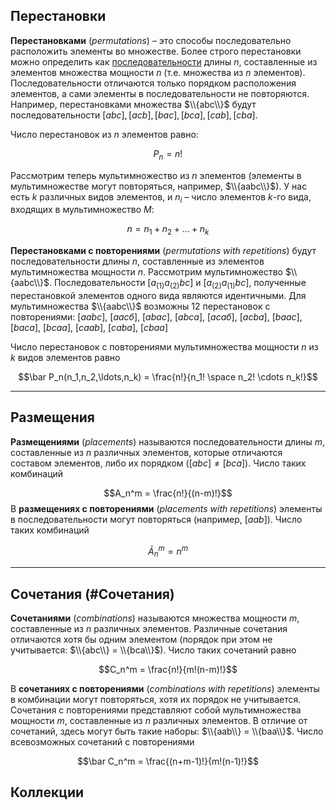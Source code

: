 ## Перестановки
**Перестановками** (*permutations*) – это способы последовательно расположить элементы во множестве. Более строго перестановки можно определить как [последовательности](#Коллекции) длины $n$, составленные из элементов множества мощности $n$ (т.е. множества из $n$ элементов). Последовательности отличаются только порядком расположения элементов, а сами элементы в последовательности не повторяются. Например, перестановками множества $\\{abc\\}$ будут последовательности $[abc], [acb], [bac], [bca], [cab], [cba]$.

Число перестановок из $n$ элементов равно:

$$P_n = n!$$

Рассмотрим теперь мультимножество из $n$ элементов (элементы в мультимножестве могут повторяться, например, $\\{aabc\\}$). У нас есть $k$ различных видов элементов, и $n_i$ – число элементов $k$-го вида, входящих в мультимножество $M$:

$$n=n_1+n_2+\dots+n_k$$

**Перестановками с повторениями** (*permutations with repetitions*) будут последовательности длины $n$, составленные из элементов мультимножества мощности $n$. Рассмотрим мультимножество $\\{aabc\\}$. Последовательности $[a_{(1)}a_{(2)}bc]$ и $[a_{(2)} a_{(1)} b c]$, полученные перестановкой элементов одного вида являются идентичными. Для мультимножества $\\{aabc\\}$ возможны 12 перестановок с повторениями: $[aabс]$, $[aacб]$, $[abaс]$, $[abca]$, $[acaб]$, $[acba]$, $[baac]$, $[baca]$, $[bcaa]$, $[caab]$, $[caba]$, $[cbaa]$

Число перестановок с повторениями мультимножества мощности $n$ из $k$ видов элементов равно


$$\bar P_n(n_1,n_2,\ldots,n_k) = \frac{n!}{n_1! \space n_2! \cdots n_k!}$$

---
## Размещения
**Размещениями** (*placements*) называются последовательности длины $m$, составленные из $n$ различных элементов, которые отличаются составом элементов, либо их порядком ($[abc] \neq [bca]$). Число таких комбинаций

$$A_n^m = \frac{n!}{(n-m)!}$$
В **размещениях с повторениями** (*placements with repetitions*) элементы в последовательности могут повторяться (например, $[aab]$). Число таких комбинаций

$$\bar A_n^m = n^m$$

---
## Сочетания (#Сочетания)
**Сочетаниями** (*combinations*)  называются множества мощности $m$, составленные из $n$ различных элементов. Различные сочетания отличаются хотя бы одним элементом (порядок при этом не учитывается: $\\{abc\\} = \\{bca\\}$). Число таких сочетаний равно

$$C_n^m = \frac{n!}{m!(n-m)!}$$

В **сочетаниях с повторениями** (*combinations with repetitions*) элементы в комбинации могут повторяться, хотя их порядок не учитывается. Сочетания с повторениями представляют собой мультимножества мощности $m$, составленные из $n$ различных элементов. В отличие от сочетаний, здесь могут быть такие наборы: $\\{aab\\} = \\{baa\\}$. Число всевозможных сочетаний с повторениями

$$\bar C_n^m = \frac{(n+m-1)!}{m!(n-1)!}$$

## Коллекции
